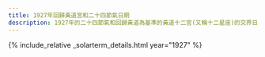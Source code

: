 ```yaml
---
title: 1927年回歸黃道宮和二十四節氣日期
description: 1927年的二十四節氣和回歸黃道為基準的黃道十二宮(又稱十二星座)的交界日期，常見於西洋占星術和星座運程
---
```

{% include_relative _solarterm_details.html year="1927" %}
